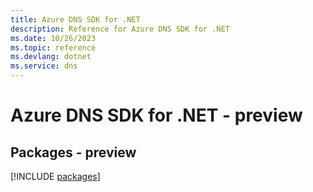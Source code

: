 ```yaml
---
title: Azure DNS SDK for .NET
description: Reference for Azure DNS SDK for .NET
ms.date: 10/26/2023
ms.topic: reference
ms.devlang: dotnet
ms.service: dns
---
```

# Azure DNS SDK for .NET - preview
## Packages - preview
[!INCLUDE [packages](dns-index.md)]